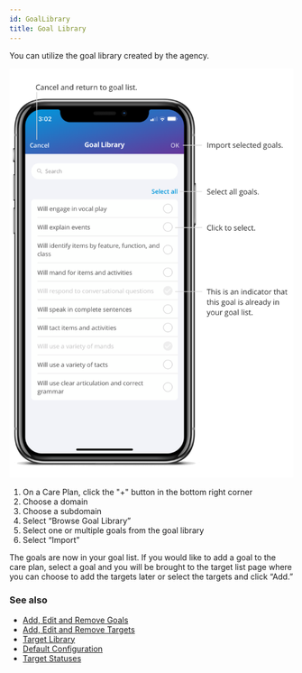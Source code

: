 ```yaml
---
id: GoalLibrary
title: Goal Library
---
```

You can utilize the goal library created by the agency.  

<img src="/img/GoalLibrary.png" width="650" />

1. On a Care Plan, click the "+" button in the bottom right corner 
2. Choose a domain 
3. Choose a subdomain 
4. Select “Browse Goal Library” 
5. Select one or multiple goals from the goal library 
6. Select “Import”  

The goals are now in your goal list. If you would like to add a goal to the care plan, select a goal and you will be brought to the target list page where you can choose to add the targets later or select the targets and click “Add.” 

### See also
- [Add, Edit and Remove Goals](GoalsTargets/AddEditRemoveGoals.md)
- [Add, Edit and Remove Targets](GoalsTargets/AddEditRemoveTargets.md)
- [Target Library](GoalsTargets/TargetLibrary.md)
- [Default Configuration](GoalsTargets/DefaultConfiguration.md)
- [Target Statuses](GoalsTargets/TargetStatuses.md)